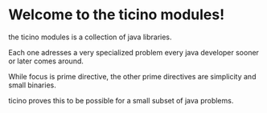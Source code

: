 # Welcome to the ticino modules!

the ticino modules is a collection of java libraries. 

Each one adresses a very specialized problem every java developer sooner or later comes around.

While focus is  prime directive, the other prime directives are simplicity and small binaries. 

ticino proves this to be possible for a small subset of java problems.


